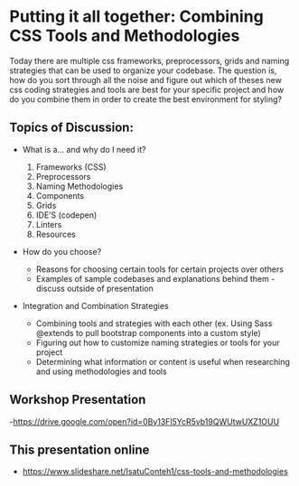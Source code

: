 # Putting it all together: Combining CSS Tools and Methodologies

Today there are multiple css frameworks, preprocessors, grids and naming strategies that can be used to organize your codebase.  The question is, how do you sort through all the noise and figure out which of theses new css coding strategies and tools are best for your specific project and how do you combine them in order to create the best environment for styling?

## Topics of Discussion:
- What is a… and why do I need it?
	1. Frameworks (CSS)
	2. Preprocessors
	3. Naming Methodologies
	4. Components
	5. Grids
	6. IDE’S (codepen) 
	7. Linters
	8. Resources

- How do you choose?
	- Reasons for choosing certain tools for certain projects over others
	- Examples of sample codebases and explanations behind them - discuss outside of presentation

- Integration and Combination Strategies
	- Combining tools and strategies with each other (ex. Using Sass @extends to pull bootstrap components into a custom style)
	- Figuring out how to customize naming strategies or tools for your project
	- Determining what information or content is useful when researching and using methodologies and tools
	
## Workshop Presentation ##
-https://drive.google.com/open?id=0By13Fl5YcR5vb19QWUtwUXZ1OUU

## This presentation online ##
- https://www.slideshare.net/IsatuConteh1/css-tools-and-methodologies
	
